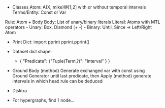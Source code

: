* Classes
Atom: A(X, mike)@[1,2] with or without temporal intervals
Terms/Entity: Const or Var

Rule: Atom + Body
Body: List of unary/binary literals
Literal: Atoms with MTL operators
    - Unary: Box, Diamond (+ -)
    - Binary: Until, Since -> Left/Right Atom


* Print Dict:
import pprint
pprint.pprint(<dict>)

* Dataset dict shape:
    - { "Predicate": {"Tuple(Term,?)": "Interval" } }

* Ground Body (method)
Generate exchanged var with const using Ground Generator until last predicate, then Apply (method) generate intervals in which head rule can be deduced

* Djsktra
* For hypergraphs, find 1 node...
